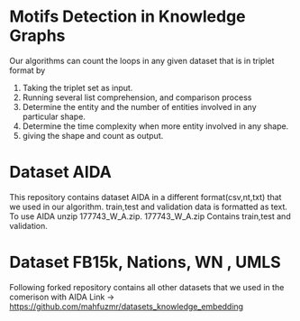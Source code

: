 # Motifs Detection in Knowledge Graphs 

Our algorithms can count the loops in any given dataset that is in triplet format by 
1) Taking the triplet set as input.
2) Running several list comprehension, and comparison process
3) Determine the entity and the number of entities involved in any particular shape. 
4) Determine the time complexity when more entity involved in any shape.
6) giving the shape and count as output. 

# Dataset AIDA
This repository contains dataset AIDA in a different format(csv,nt,txt) that we used in our algorithm. train,test and validation data is formatted as text. To use AIDA unzip 177743_W_A.zip. 177743_W_A.zip Contains train,test and validation.

# Dataset FB15k, Nations, WN , UMLS
Following forked repository contains all other datasets that we used in the comerison with AIDA 
Link -> https://github.com/mahfuzmr/datasets_knowledge_embedding
